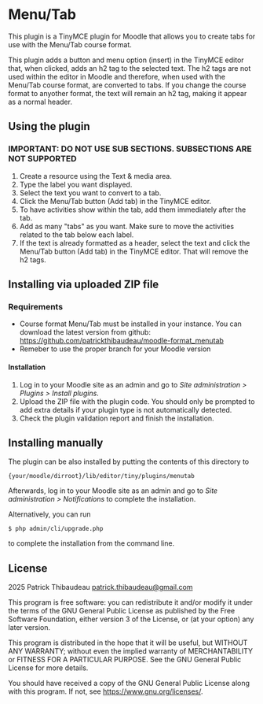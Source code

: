 # Menu/Tab #

This plugin is a TinyMCE plugin for Moodle that allows you to create tabs for 
use with the Menu/Tab course format.

This plugin adds a button and menu option (insert) in the TinyMCE editor that, when clicked, adds an h2 tag to the selected
text. The h2 tags are not used within the editor in Moodle and 
therefore, when used with the Menu/Tab course format, are converted to tabs.
If you change the course format to anyother format, the text will remain an 
h2 tag, making it appear as a normal header.

## Using the plugin ##
### IMPORTANT: DO NOT USE SUB SECTIONS. SUBSECTIONS ARE NOT SUPPORTED ###
1. Create a resource using the Text & media area.
2. Type the label you want displayed.
3. Select the text you want to convert to a tab.
4. Click the Menu/Tab button (Add tab) in the TinyMCE editor.
5. To have activities show within the tab, add them immediately after the tab.
6. Add as many "tabs" as you want. Make sure to move the activities related to the tab below each label.
7. If the text is already formatted as a header, select the text and click the Menu/Tab button (Add tab) in the TinyMCE editor.
That will remove the h2 tags.

## Installing via uploaded ZIP file ##
### Requirements ###
- Course format Menu/Tab must be installed in your instance. You can download the
latest version from github: https://github.com/patrickthibaudeau/moodle-format_menutab
- Remeber to use the proper branch for your Moodle version

#### Installation ####
1. Log in to your Moodle site as an admin and go to _Site administration >
   Plugins > Install plugins_.
2. Upload the ZIP file with the plugin code. You should only be prompted to add
   extra details if your plugin type is not automatically detected.
3. Check the plugin validation report and finish the installation.

## Installing manually ##

The plugin can be also installed by putting the contents of this directory to

    {your/moodle/dirroot}/lib/editor/tiny/plugins/menutab

Afterwards, log in to your Moodle site as an admin and go to _Site administration >
Notifications_ to complete the installation.

Alternatively, you can run

    $ php admin/cli/upgrade.php

to complete the installation from the command line.

## License ##

2025 Patrick Thibaudeau <patrick.thibaudeau@gmail.com>

This program is free software: you can redistribute it and/or modify it under
the terms of the GNU General Public License as published by the Free Software
Foundation, either version 3 of the License, or (at your option) any later
version.

This program is distributed in the hope that it will be useful, but WITHOUT ANY
WARRANTY; without even the implied warranty of MERCHANTABILITY or FITNESS FOR A
PARTICULAR PURPOSE.  See the GNU General Public License for more details.

You should have received a copy of the GNU General Public License along with
this program.  If not, see <https://www.gnu.org/licenses/>.
